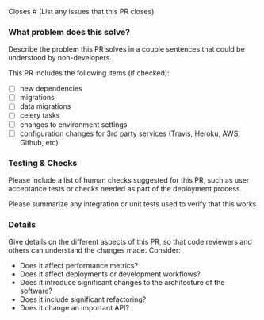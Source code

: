 Closes # (List any issues that this PR closes)

### What problem does this solve?

Describe the problem this PR solves in a couple sentences that could be understood by non-developers.

This PR includes the following items (if checked):
- [ ] new dependencies
- [ ] migrations
- [ ] data migrations
- [ ] celery tasks
- [ ] changes to environment settings
- [ ] configuration changes for 3rd party services (Travis, Heroku, AWS, Github, etc) 

### Testing & Checks

Please include a list of human checks suggested for this PR, such as user acceptance tests or checks needed as part of the deployment process.

Please summarize any integration or unit tests used to verify that this works

### Details

Give details on the different aspects of this PR, so that code reviewers and others can understand the changes made. Consider:

- Does it affect performance metrics?
- Does it affect deployments or development workflows?
- Does it introduce significant changes to the architecture of the software?
- Does it include significant refactoring?
- Does it change an important API?

